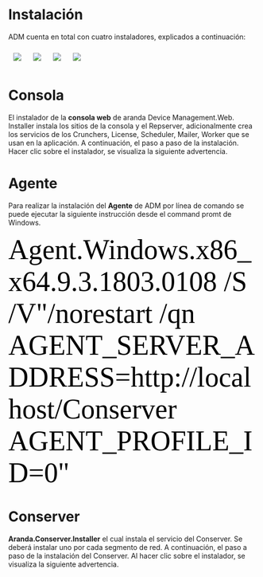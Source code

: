 # Instalación

ADM cuenta en total con cuatro instaladores, explicados a continuación:  

 <img src="C:\Users\angelica.granados\Documents\GitHub\documentacion-master\gitbook-adm-master\assets\instalacion\consola1.png" style = "margin: 10px;"/>
                                        <img src="C:\Users\angelica.granados\Documents\GitHub\documentacion-master\gitbook-adm-master\assets\instalacion\agente1.png" style = "margin: 10px;"/>
                                        <img src="C:\Users\angelica.granados\Documents\GitHub\documentacion-master\gitbook-adm-master\assets\instalacion\conserver1.png"style = "margin: 10px;"/>
                                        <img src="C:\Users\angelica.granados\Documents\GitHub\documentacion-master\gitbook-adm-master\assets\instalacion\visor1.png"style = "margin: 10px;"/>

# Consola

El instalador de la **consola web** de aranda Device Management.Web. Installer instala los sitios de la consola y el Repserver, adicionalmente crea los servicios de los Crunchers, License, Scheduler, Mailer, Worker que se usan en la aplicación. A continuación, el paso a paso de la instalación. Hacer clic sobre el instalador, se visualiza la siguiente advertencia.

# Agente

Para realizar la instalación del **Agente** de ADM por línea de comando se puede ejecutar la siguiente instrucción desde el command promt de Windows.

<span style="color:#000; font-family: 'courrier'; font-size: 4em;">Agent.Windows.x86_x64.9.3.1803.0108 /S /V"/norestart /qn AGENT_SERVER_ADDRESS=http://localhost/Conserver AGENT_PROFILE_ID=0"</span>

# Conserver

**Aranda.Conserver.Installer** el cual instala el servicio del Conserver. Se deberá instalar uno por cada segmento de red. A continuación, el paso a paso de la instalación del Conserver. Al hacer clic sobre el instalador, se visualiza la siguiente advertencia.